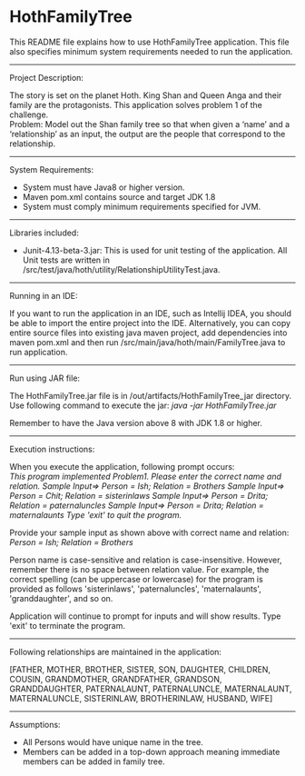 # HothFamilyTree

This README file explains how to use HothFamilyTree application. This file also specifies minimum system requirements needed to run the application.
<hr>

Project Description:

The story is set on the planet Hoth. King Shan and Queen Anga and their family are the protagonists. This application solves problem 1 of the challenge.<br>
Problem: Model out the Shan family tree so that when given a ‘name’ and a ‘relationship’ as an input, the output are the people that correspond to the relationship.

<hr>

System Requirements:
    <ul>
        <li>System must have Java8 or higher version.</li>
        <li>Maven pom.xml contains source and target JDK 1.8 </li>
        <li>System must comply minimum requirements specified for JVM.</li>
    </ul>
    
<hr>

Libraries included:
    <ul>
        <li>Junit-4.13-beta-3.jar: This is used for unit testing of the application. All Unit tests are written in /src/test/java/hoth/utility/RelationshipUtilityTest.java.</li>
    </ul>
    
<hr>

Running in an IDE:

If you want to run the application in an IDE, such as Intellij IDEA, you should be able to import the entire project into the IDE. Alternatively,
you can copy entire source files into existing java maven project, add dependencies into maven pom.xml and then run /src/main/java/hoth/main/FamilyTree.java to run application.

<hr>

Run using JAR file:

The HothFamilyTree.jar file is in /out/artifacts/HothFamilyTree_jar directory. Use following command to execute the jar:
<i>java -jar HothFamilyTree.jar</i>

Remember to have the Java version above 8 with JDK 1.8 or higher.

<hr>

Execution instructions:

When you execute the application, following prompt occurs: <br>
<i>This program implemented Problem1. Please enter the correct name and relation.
Sample Input=> Person = Ish; Relation = Brothers
Sample Input=> Person = Chit; Relation = sisterinlaws
Sample Input=> Person = Drita; Relation = paternaluncles
Sample Input=> Person = Drita; Relation = maternalaunts
Type 'exit' to quit the program.</i>

Provide your sample input as shown above with correct name and relation:<br>
<i>Person = Ish; Relation = Brothers</i>

Person name is case-sensitive and relation is case-insensitive. However, remember there is no space between relation value. 
For example, the correct spelling (can be uppercase or lowercase) for the program is provided as follows 'sisterinlaws', 'paternaluncles', 'maternalaunts', 'granddaughter', and so on.

Application will continue to prompt for inputs and will show results.
Type 'exit' to terminate the program.
<hr>

Following relationships are maintained in the application:

[FATHER, MOTHER, BROTHER, SISTER, SON, DAUGHTER, CHILDREN, COUSIN, GRANDMOTHER, GRANDFATHER, GRANDSON, GRANDDAUGHTER, PATERNALAUNT, PATERNALUNCLE, MATERNALAUNT, MATERNALUNCLE, SISTERINLAW, BROTHERINLAW, HUSBAND, WIFE]

<hr>

Assumptions:
    <ul>
        <li>All Persons would have unique name in the tree.</li>
        <li>Members can be added in a top-down approach meaning immediate members can be added in family tree.</li>
    </ul>





